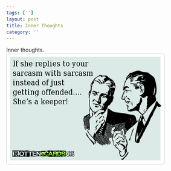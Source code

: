 ```yaml
---
tags: ['']
layout: post
title: Inner Thoughts
category: ''
---
```

Inner thoughts.
![Inner thoughts.](/uploads/2013-6-26-inner-thoughts.jpg)
